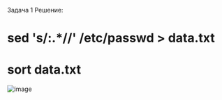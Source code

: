 Задача 1
Решение:

# sed 's/:.*//' /etc/passwd > data.txt
# sort data.txt 

![image](https://github.com/user-attachments/assets/f25d0384-7a90-44db-99de-b386ddf57222)
